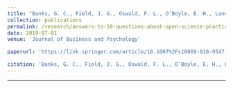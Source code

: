 ```yaml
---
title: "Banks, G. C., Field, J. G., Oswald, F. L., O’Boyle, E. H., Landis, R. S., Rogelberg, S., G., & Rupp, D., E. (2019). Answers to 18 Questions About Open Science Practices. <i>Journal of Business and Psychology</i>, <i>34</i>, 257-250. doi: https://doi.org/10.1007/s10869-018-9547-8"
collection: publications
permalink: /research/answers-to-18-questions-about-open-science-practices
date: 2019-07-01
venue: 'Journal of Business and Psychology'

paperurl: 'https://link.springer.com/article/10.1007%2Fs10869-018-9547-8'

citation: 'Banks, G. C., Field, J. G., Oswald, F. L., O’Boyle, E. H., Landis, R. S., Rogelberg, S., G., & Rupp, D., E. (2019). Answers to 18 Questions About Open Science Practices. <i>Journal of Business and Psychology</i>, <i>34</i>, 257-250 1(1). doi: https://doi.org/10.1007/s10869-018-9547-8'
---
```

---
